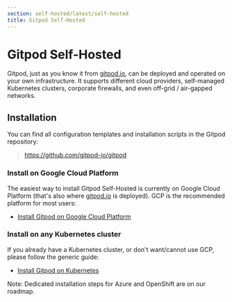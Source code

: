 ```yaml
---
section: self-hosted/latest/self-hosted
title: Gitpod Self-Hosted
---
```


<script context="module">
  export const prerender = true;
</script>

# Gitpod Self-Hosted

Gitpod, just as you know it from [gitpod.io](https://gitpod.io), can be deployed and operated on your own infrastructure. It supports different cloud providers, self-managed Kubernetes clusters, corporate firewalls, and even off-grid / air-gapped networks.

## Installation

You can find all configuration templates and installation scripts in the Gitpod repository:

<blockquote>
  <p>
    <a class="no-nowrap" href="https://github.com/gitpod-io/gitpod">https://github.com/gitpod-io/gitpod</a>
  </p>
</blockquote>

### Install on Google Cloud Platform

The easiest way to install Gitpod Self-Hosted is currently on Google Cloud Platform (that's also where [gitpod.io](https://gitpod.io) is deployed). GCP is the recommended platform for most users:

- [Install Gitpod on Google Cloud Platform](/docs/self-hosted/latest/installation/)

### Install on any Kubernetes cluster

If you already have a Kubernetes cluster, or don't want/cannot use GCP, please follow the generic guide:

- [Install Gitpod on Kubernetes](/docs/self-hosted/latest/installation)

Note: Dedicated installation steps for Azure and OpenShift are on our roadmap.

